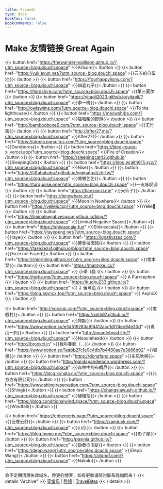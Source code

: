 ```yaml
---
title: Friends
type: docs
bookToc: false
BookComments: False
---
```

# Make 友情链接 Great Again

{{< button href="https://thewanderingallison.github.io/?utm_source=blog.douchi.space" >}}Allison{{< /button >}} {{< button href="https://yukieyun.net/?utm_source=blog.douchi.space" >}}云五的自留地{{< /button >}}
{{< button href="https://fourhappylions.com/?utm_source=blog.douchi.space" >}}四喜丸子{{< /button >}} {{< button href="https://thirdshire.com/?utm_source=blog.douchi.space" >}}第三夏尔{{< /button >}} {{< button href="https://yitaoli2023.github.io/yitaoli/?utm_source=blog.douchi.space" >}}李一桃{{< /button >}} {{< button href="http://owlswims.com/?utm_source=blog.douchi.space" >}}To the lighthouse{{< /button >}} {{< button href="https://meowshiba.com/?utm_source=blog.douchi.space" >}}猫和柴的野游{{< /button >}} {{< button href="http://bamboobone9.com/?utm_source=blog.douchi.space" >}}无竹斋{{< /button >}} {{< button href="http://after27.me/?utm_source=blog.douchi.space" >}}After27{{< /button >}} {{< button href="https://utopia.pursuitus.com/?utm_source=blog.douchi.space" >}}Ouroboros{{< /button >}} {{< button href="https://blog-rouge-xi.vercel.app/?utm_source=blog.douchi.space" >}}Fire of Creation{{< /button >}} {{< button href="https://sleepingcat42.github.io" >}}SleepingCat{{< /button >}} {{< button href="https://blog.wraith615.xyz/?utm_source=blog.douchi.space" >}}Nise{{< /button >}} {{< button href="https://tiffahahahu7.github.io/gigigatgat/zh-tw/?utm_source=blog.douchi.space" >}}嘰嘰乞乞{{< /button >}} {{< button href="https://turquoise.one/?utm_source=blog.douchi.space" >}}一支咏叹调{{< /button >}} {{< button href="https://tianxianzi.me" >}}天仙子{{< /button >}} {{< button href="https://innowhere.icu/?utm_source=blog.douchi.space" >}}Moon in Nowhere{{< /button >}} {{< button href="https://yelleis.top/?utm_source=blog.douchi.space" >}}Yelle🦋{{< /button >}} {{< button href="https://liminalnegativespace.github.io/blog/?utm_source=blog.douchi.space" >}}Liminal Negative Space{{< /button >}} {{< button href="https://shixiaocaia.fun" >}}Shixiaocaia{{< /button >}} {{< button href="https://rayepeng.net/?utm_source=blog.douchi.space" >}}raye{{< /button >}}  {{< button href="https://ignativssss.com/?utm_source=blog.douchi.space" >}}豚骨拉面馆{{< /button >}} {{< button href="https://faze2ezaf.github.io/blog/?utm_source=blog.douchi.space" >}}Faze not Fazed{{< /button >}} {{< button href="https://shioriblog.github.io/?utm_source=blog.douchi.space" >}}堂本栞{{< /button>}} {{< button href="https://mantyke.icu?utm_source=blog.douchi.space" >}} 小球飞鱼 {{< / button >}} {{< button href="https://tortie.me/?utm_source=blog.douchi.space" >}} A Purrception {{< / button >}} {{< button href="https://kuohu233.github.io/?utm_source=blog.douchi.space" >}} 扌舌弓瓜 {{< / button >}}  {{< button href="https://blog.asyncx.top/?utm_source=blog.douchi.space" >}} AsyncX {{< / button >}} 


{{< button href="http://yocson.com/?utm_source=blog.douchi.space" >}}度假村{{< /button >}} {{< button href="https://xnth97.github.io/?utm_source=blog.douchi.space" >}}狗额{{< /button >}} {{< button href="https://www.notion.so/e3d519283a9f4412acc1d174ec94e30d" >}}青山一妈{{< /button >}}  {{< button href="http://noodlehead.life/?utm_source=blog.douchi.space" >}}Noodlehead{{< /button >}} {{< button href="http://brookcl.in" >}}我叫春额（…{{< /button >}}  {{< button href="https://www.notion.so/1eabb27c1e9c4db7b4480ae7e3d86b02" >}}镜泉{{< /button >}}  {{< button href="https://dongfeng.space" >}}东风吹柳{{< /button >}}  {{< button href="http://pandapanderson.wordpress.com/?utm_source=blog.douchi.space" >}}森林中的布朗尼{{< /button >}} {{< button href="https://blog.konata.co/?utm_source=blog.douchi.space" >}}此方方有限公司{{< /button >}}  {{< button href="https://www.shingireservation.com/?utm_source=blog.douchi.space" >}}Shingi{{< /button >}} {{< button href="https://changxiawushi.github.io/?utm_source=blog.douchi.space" >}}啵啵茶{{< /button >}} {{< button href="https://blog.conditionalwind.space/?utm_source=blog.douchi.space" >}}Windfall{{< /button >}} 


{{< button href="https://ephemeris.page/?utm_source=blog.douchi.space" >}}云卷云舒{{< /button >}}  {{< button href="https://sanguok.com/?utm_source=blog.douchi.space" >}}山月{{< /button >}} {{< button href="https://blog.bgme.me/?utm_source=blog.douchi.space" >}}影子屋{{< /button >}} {{< button href="http://paxinla.github.io/?utm_source=blog.douchi.space" >}}隐者の书庭{{< /button >}} {{< button href="https://depp.wang/?utm_source=blog.douchi.space" >}}Depp Wang{{< /button >}} {{< button href="https://alignof.com/?utm_source=blog.douchi.space" >}}Nakolu{{< /button >}} 

---
会不定期清理失效域名、停更的博客，如有更新请随时联系我加回来！
{{< details "Archive" >}}
[穿堂风](https://machasoul.com/) | [卧锦](https://crescendomeow.wordpress.com/) | 
[TravelBites](http://travelbites.life/)
{{< / details >}}

